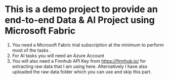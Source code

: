 # This is a demo project to provide an end-to-end Data & AI Project using Microsoft Fabric

1. You need a Microsoft Fabric trial subscription at the minimum to perform most of the tasks .
2. For AI tasks you will need an Azure Account 
3. You will also need a Finnhub API Key  from <href>https://finnhub.io/<href> for extracting raw data that I am using here. Alternatively I have also uploaded the raw data folder which you can use and skip this part.
